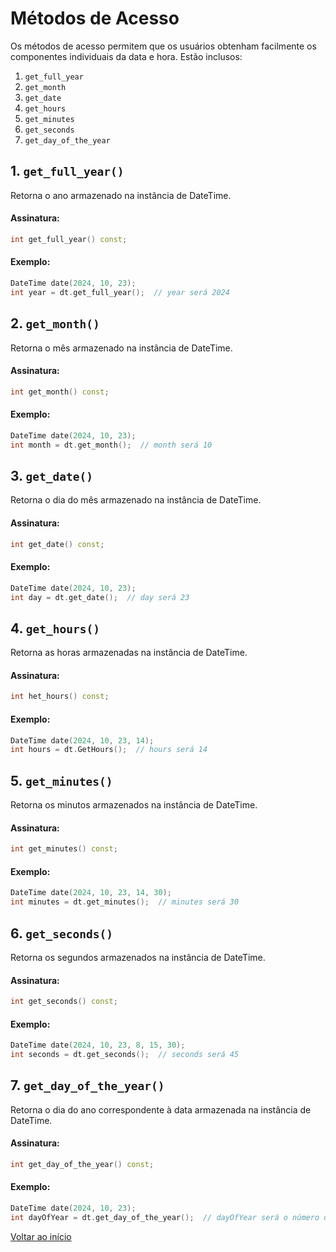# Métodos de Acesso

Os métodos de acesso permitem que os usuários obtenham facilmente os componentes individuais da data e hora. Estão inclusos:

1. `get_full_year`
2. `get_month`
3. `get_date`
4. `get_hours`
5. `get_minutes`
6. `get_seconds`
7. `get_day_of_the_year`

## 1. `get_full_year()`

Retorna o ano armazenado na instância de DateTime.

#### Assinatura:

```c++
int get_full_year() const;
```

#### Exemplo:

```c++
DateTime date(2024, 10, 23);
int year = dt.get_full_year();  // year será 2024
```

## 2. `get_month()`

Retorna o mês armazenado na instância de DateTime.

#### Assinatura:

```c++
int get_month() const;
```

#### Exemplo:

```c++
DateTime date(2024, 10, 23);
int month = dt.get_month();  // month será 10
```

## 3. `get_date()`

Retorna o dia do mês armazenado na instância de DateTime.

#### Assinatura:

```c++
int get_date() const;
```

#### Exemplo:

```c++
DateTime date(2024, 10, 23);
int day = dt.get_date();  // day será 23
```

## 4. `get_hours()`

Retorna as horas armazenadas na instância de DateTime.

#### Assinatura:

```c++
int het_hours() const;
```

#### Exemplo:

```c++
DateTime date(2024, 10, 23, 14);
int hours = dt.GetHours();  // hours será 14
```

## 5. `get_minutes()`

Retorna os minutos armazenados na instância de DateTime.

#### Assinatura:

```c++
int get_minutes() const;
```

#### Exemplo:

```c++
DateTime date(2024, 10, 23, 14, 30);
int minutes = dt.get_minutes();  // minutes será 30
```

## 6. `get_seconds()`

Retorna os segundos armazenados na instância de DateTime.

#### Assinatura:

```c++
int get_seconds() const;
```

#### Exemplo:

```c++
DateTime date(2024, 10, 23, 8, 15, 30);
int seconds = dt.get_seconds();  // seconds será 45
```

## 7. `get_day_of_the_year()`

Retorna o dia do ano correspondente à data armazenada na instância de DateTime.

#### Assinatura:

```c++
int get_day_of_the_year() const;
```

#### Exemplo:

```c++
DateTime date(2024, 10, 23);
int dayOfYear = dt.get_day_of_the_year();  // dayOfYear será o número do dia no ano
```

<a href="index.md">Voltar ao início</a>